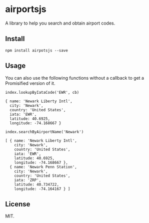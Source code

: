 # airportsjs

A library to help you search and obtain airport codes.

## Install

```
npm install airpotsjs --save
```

## Usage

You can also use the following functions without a callback to get a Promisified version of it.

```
index.lookupByIataCode('EWR', cb)

{ name: 'Newark Liberty Intl',
  city: 'Newark',
  country: 'United States',
  iata: 'EWR',
  latitude: 40.6925,
  longitude: -74.168667 }
```

```
index.searchByAirportName('Newark')

[ { name: 'Newark Liberty Intl',
    city: 'Newark',
    country: 'United States',
    iata: 'EWR',
    latitude: 40.6925,
    longitude: -74.168667 },
  { name: 'Newark Penn Station',
    city: 'Newark',
    country: 'United States',
    iata: 'ZRP',
    latitude: 40.734722,
    longitude: -74.164167 } ]
```

## License
MIT.
